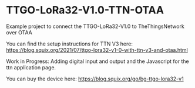 # TTGO-LoRa32-V1.0-TTN-OTAA
Example project to connect the TTGO-LoRa32-V1.0 to TheThingsNetwork over OTAA

You can find the setup instructions for TTN V3 here: https://blog.squix.org/2021/07/ttgo-lora32-v1-0-with-ttn-v3-and-otaa.html

Work in Progress: Adding digital input and output and the Javascript for the ttn application page.

You can buy the device here: https://blog.squix.org/go/bg-ttgo-lora32-v1
